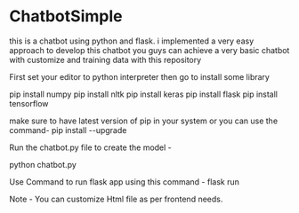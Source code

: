 # ChatbotSimple
this is a chatbot using python and flask. i implemented a very easy approach to develop this chatbot you guys can achieve a very basic chatbot with customize and training data with this repository

First set your editor to python interpreter 
then go to install some library

pip install numpy
pip install nltk
pip install keras
pip install flask
pip install tensorflow

make sure to have latest version of pip in your system or you can use the command-
pip install --upgrade


Run the chatbot.py file to create the model -

python chatbot.py

Use Command to run flask app using this command -
flask run

Note - You can customize Html file as per frontend needs.
